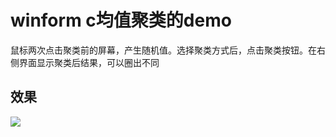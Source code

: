 # winform c均值聚类的demo

鼠标两次点击聚类前的屏幕，产生随机值。选择聚类方式后，点击聚类按钮。在右侧界面显示聚类后结果，可以圈出不同

## 效果

![](https://img-blog.csdn.net/20170516150339519?watermark/2/text/aHR0cDovL2Jsb2cuY3Nkbi5uZXQvY2NfZnlz/font/5a6L5L2T/fontsize/400/fill/I0JBQkFCMA==/dissolve/70/gravity/Center)
